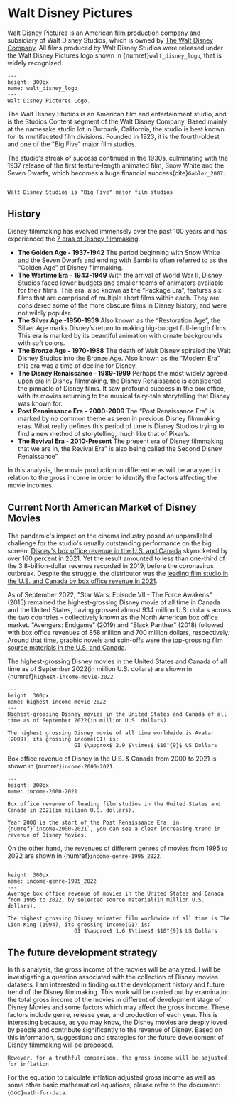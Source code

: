 # Walt Disney Pictures
Walt Disney Pictures is an American [film production company](https://en.wikipedia.org/wiki/Film_studio) and subsidiary of Walt Disney Studios, which is owned by [The Walt Disney Company](https://en.wikipedia.org/wiki/The_Walt_Disney_Company). All films produced by Walt Disney Studios were released under the Walt Disney Pictures logo shown in {numref}`walt_disney_logo`, that is widely recognized.

```{figure} ./images/walt_disney_logo.png
---
height: 300px
name: walt_disney_logo
---
Walt Disney Pictures Logo.
```
The Walt Disney Studios is an American film and entertainment studio, and is the Studios Content segment of the Walt Disney Company. Based mainly at the namesake studio lot in Burbank, California, the studio is best known for its multifaceted film divisions. Founded in 1923, it is the fourth-oldest and one of the "Big Five" major film studios.

The studio's streak of success continued in the 1930s, culminating with the 1937 release of the first feature-length animated film, Snow White and the Seven Dwarfs, which becomes a huge financial success{cite}`Gabler_2007`.

```{bibliography}
```

```{margin} Did you know?
Walt Disney Studios is "Big Five" major film studios
```

## History

Disney filmmaking has evolved immensely over the past 100 years and has experienced the [7 eras of Disney filmmaking](https://www.dizavenue.com/2015/08/the-7-eras-of-disney-filmmaking.html).

* **The Golden Age - 1937-1942** The period beginning with Snow White and the Seven Dwarfs and ending with Bambi is often referred to as the “Golden Age” of Disney filmmaking.
* **The Wartime Era - 1943-1949** With the arrival of World War II, Disney Studios faced lower budgets and smaller teams of animators available for their films. This era, also known as the “Package Era”, features six films that are comprised of multiple short films within each. They are considered some of the more obscure films in Disney history, and were not wildly popular.
* **The Silver Age -1950-1959** Also known as the “Restoration Age”, the Silver Age marks Disney’s return to making big-budget full-length films. This era is marked by its beautiful animation with ornate backgrounds with soft colors.
* **The Bronze Age - 1970-1988** The death of Walt Disney spiraled the Walt Disney Studios into the Bronze Age. Also known as the “Modern Era” this era was a time of decline for Disney.
* **The Disney Renaissance - 1989-1999** Perhaps the most widely agreed upon era in Disney filmmaking, the Disney Renaissance is considered the pinnacle of Disney films. It saw profound success in the box office, with its movies returning to the musical fairy-tale storytelling that Disney was known for.
* **Post Renaissance Era - 2000-2009** The “Post Renaissance Era” is marked by no common theme as seen in previous Disney filmmaking eras. What really defines this period of time is Disney Studios trying to find a new method of storytelling, much like that of Pixar’s. 
* **The Revival Era - 2010-Present** The present era of Disney filmmaking that we are in, the Revival Era” is also being called the Second Disney Renaissance”.


In this analysis, the movie production in different eras will be analyzed in relation to the gross income in order to identify the factors affecting the movie incomes. 



## Current North American Market of Disney Movies 

The pandemic's impact on the cinema industry posed an unparalleled challenge for the studio's usually outstanding performance on the big screen. [Disney's box office revenue in the U.S. and Canada](https://www.statista.com/statistics/187329/box-office-revenue-of-disney-in-north-america-since-2000/) skyrocketed by over 160 percent in 2021. Yet the result amounted to less than one-third of the 3.8-billion-dollar revenue recorded in 2019, before the coronavirus outbreak. Despite the struggle, the distributor was the [leading film studio in the U.S. and Canada by box office revenue in 2021](https://www.statista.com/statistics/187193/box-office-gross-of-film-studios-in-north-america-2010/).

As of September 2022, "Star Wars: Episode VII - The Force Awakens" (2015) remained the highest-grossing Disney movie of all time in Canada and the United States, having grossed almost 934 million U.S. dollars across the two countries - collectively known as the North American box office market. "Avengers: Endgame" (2019) and "Black Panther" (2018) followed with box office revenues of 858 million and 700 million dollars, respectively. Around that time, graphic novels and spin-offs were the [top-grossing film source materials in the U.S. and Canada](https://www.statista.com/statistics/188689/movie-sources-in-north-america-by-average-box-office-revenue/).

The highest-grossing Disney movies in the United States and Canada of all time as of September 2022(in million U.S. dollars) are shown in {numref}`highest-income-movie-2022`.

```{figure} ./images/highest-income-movie-2022.png
---
height: 300px
name: highest-income-movie-2022
---
Highest-grossing Disney movies in the United States and Canada of all time as of September 2022(in million U.S. dollars).
```

```{note}
The highest grossing Disney movie of all time worldwide is Avatar (2009), its grossing income(GI) is:
                     GI $\approx$ 2.9 $\times$ $10^{9}$ US Dollars

```

Box office revenue of Disney in the U.S. & Canada from 2000 to 2021 is shown in {numref}`income-2000-2021`.

```{figure} ./images/income-2000-2021.png
---
height: 300px
name: income-2000-2021
---
Box office revenue of leading film studios in the United States and Canada in 2021(in million U.S. dollars).
```

```{note}
Year 2000 is the start of the Post Renaissance Era, in {numref}`income-2000-2021`, you can see a clear increasing trend in revenue of Disney Movies.

```


On the other hand, the revenues of different genres of movies from 1995 to 2022 are shown in {numref}`income-genre-1995_2022`. 

```{figure} ./images/income-genre-1995_2022.png
---
height: 300px
name: income-genre-1995_2022
---
Average box office revenue of movies in the United States and Canada from 1995 to 2022, by selected source material(in million U.S. dollars).
```

```{note}
The highest grossing Disney animated film worldwide of all time is The Lion King (1994), its grossing income(GI) is:
                     GI $\approx$ 1.6 $\times$ $10^{9}$ US Dollars

```
## The future development strategy 

In this analysis, the gross income of the movies will be analyzed. I will be investigating a question associated with the collection of Disney movies datasets. I am interested in finding out the development history and future trend of the Disney filmmaking. This work will be carried out by examination the total gross income of the movies in different of development stage of Disney Movies and some factors which may affect the gross income. These factors include genre, release year, and production of each year. This is interesting because, as you may know, the Disney movies are deeply loved by people and contribute significantly to the revenue of Disney. Based on this information, suggestions and strategies for the future development of Disney filmmaking will be proposed.

```{note}
However, for a truthful comparison, the gross income will be adjusted for inflation 

```

For the equation to calculate inflation adjusted gross income as well as some other basic mathematical equations, please refer to the document: {doc}`math-for-data`.